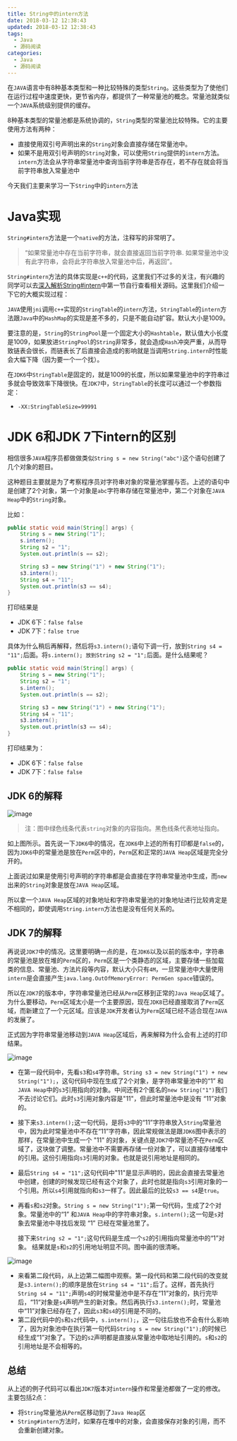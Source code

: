 ```yaml
---
title: String中的intern方法
date: 2018-03-12 12:38:43
updated: 2018-03-12 12:38:43
tags:
  - Java
  - 源码阅读
categories: 
  - Java
  - 源码阅读
---
```


在`JAVA`语言中有8种基本类型和一种比较特殊的类型`String`。这些类型为了使他们在运行过程中速度更快，更节省内存，都提供了一种常量池的概念。常量池就类似一个`JAVA`系统级别提供的缓存。

8种基本类型的常量池都是系统协调的，`String`类型的常量池比较特殊。它的主要使用方法有两种：
- 直接使用双引号声明出来的`String`对象会直接存储在常量池中。
- 如果不是用双引号声明的`String`对象，可以使用`String`提供的`intern`方法。`intern`方法会从字符串常量池中查询当前字符串是否存在，若不存在就会将当前字符串放入常量池中

今天我们主要来学习一下`String`中的`intern`方法

<!-- more -->

# Java实现
`String#intern`方法是一个`native`的方法，注释写的非常明了。
> “如果常量池中存在当前字符串，就会直接返回当前字符串. 如果常量池中没有此字符串，会将此字符串放入常量池中后，再返回”。

`String#intern`方法的具体实现是`c++`的代码，这里我们不过多的关注，有兴趣的同学可以去[深入解析String#intern][1]中第一节自行查看相关源码。这里我们介绍一下它的大概实现过程：

`JAVA`使用`jni`调用`c++`实现的`StringTable`的`intern`方法，`StringTable`的`intern`方法跟`Java`中的`HashMap`的实现是差不多的，只是不能自动扩容。默认大小是1009。

要注意的是，`String`的`StringPool`是一个固定大小的`Hashtable`，默认值大小长度是1009，如果放进`StringPool`的`String`非常多，就会造成`Hash`冲突严重，从而导致链表会很长，而链表长了后直接会造成的影响就是当调用`String.intern`时性能会大幅下降（因为要一个一个找）。

在`JDK6`中`StringTable`是固定的，就是1009的长度，所以如果常量池中的字符串过多就会导致效率下降很快。在`JDK7`中，`StringTable`的长度可以通过一个参数指定：
- `-XX:StringTableSize=99991`

# JDK 6和JDK 7下intern的区别

相信很多`JAVA`程序员都做做类似`String s = new String("abc")`这个语句创建了几个对象的题目。

这种题目主要就是为了考察程序员对字符串对象的常量池掌握与否。上述的语句中是创建了2个对象，第一个对象是`abc`字符串存储在常量池中，第二个对象在`JAVA Heap`中的`String`对象。

比如：
```Java
public static void main(String[] args) {
    String s = new String("1");
    s.intern();
    String s2 = "1";
    System.out.println(s == s2);

    String s3 = new String("1") + new String("1");
    s3.intern();
    String s4 = "11";
    System.out.println(s3 == s4);
}
```
打印结果是
- JDK 6下：`false false`
- JDK 7下：`false true`

具体为什么稍后再解释，然后将`s3.intern();`语句下调一行，放到`String s4 = "11";`后面。将`s.intern(); 放到String s2 = "1";`后面。是什么结果呢？
```Java
public static void main(String[] args) {
    String s = new String("1");
    String s2 = "1";
    s.intern();
    System.out.println(s == s2);

    String s3 = new String("1") + new String("1");
    String s4 = "11";
    s3.intern();
    System.out.println(s3 == s4);
}
```
打印结果为：
- JDK 6下：`false false`
- JDK 7下：`false false`

## JDK 6的解释
![image](https://tech.meituan.com/img/in_depth_understanding_string_intern/jdk6.png)

> 注：图中绿色线条代表`string`对象的内容指向。黑色线条代表地址指向。

如上图所示。首先说一下`JDK6`中的情况，在`JDK6`中上述的所有打印都是`false`的，因为`JDK6`中的常量池是放在`Perm`区中的，`Perm`区和正常的`JAVA Heap`区域是完全分开的。

上面说过如果是使用引号声明的字符串都是会直接在字符串常量池中生成，而`new`出来的`String`对象是放在`JAVA Heap`区域。

所以拿一个`JAVA Heap`区域的对象地址和字符串常量池的对象地址进行比较肯定是不相同的，即使调用`String.intern`方法也是没有任何关系的。

## JDK 7的解释
再说说`JDK7`中的情况。这里要明确一点的是，在`JDK6`以及以前的版本中，字符串的常量池是放在堆的`Perm`区的，`Perm`区是一个类静态的区域，主要存储一些加载类的信息、常量池、方法片段等内容，默认大小只有`4M`，一旦常量池中大量使用`intern`是会直接产生`java.lang.OutOfMemoryError: PermGen space`错误的。

所以在`JDK7`的版本中，字符串常量池已经从`Perm`区移到正常的`Java Heap`区域了。为什么要移动，`Perm`区域太小是一个主要原因，现在`JDK8`已经直接取消了`Perm`区域，而新建立了一个元区域。应该是`JDK`开发者认为`Perm`区域已经不适合现在`JAVA`的发展了。

正式因为字符串常量池移动到`JAVA Heap`区域后，再来解释为什么会有上述的打印结果。

![image](https://tech.meituan.com/img/in_depth_understanding_string_intern/jdk7_1.png)

- 在第一段代码中，先看`s3`和`s4`字符串。`String s3 = new String("1") + new String("1");`，这句代码中现在生成了2个对象，是字符串常量池中的“1” 和`JAVA Heap`中的`s3`引用指向的对象。中间还有2个匿名的`new String("1")`我们不去讨论它们。此时`s3`引用对象内容是"11"，但此时常量池中是没有 “11”对象的。
- 接下来`s3.intern();`这一句代码，是将`s3`中的“11”字符串放入`String`常量池中，因为此时常量池中不存在“11”字符串，因此常规做法是跟`JDK6`图中表示的那样，在常量池中生成一个 "11" 的对象，关键点是`JDK7`中常量池不在`Perm`区域了，这块做了调整。常量池中不需要再存储一份对象了，可以直接存储堆中的引用。这份引用指向`s3`引用的对象。也就是说引用地址是相同的。
- 最后`String s4 = "11";`这句代码中"11"是显示声明的，因此会直接去常量池中创建，创建的时候发现已经有这个对象了，此时也就是指向`s3`引用对象的一个引用。所以`s4`引用就指向和`s3`一样了。因此最后的比较`s3 == s4`是`true`。
- 再看`s`和`s2`对象。`String s = new String("1");`第一句代码，生成了2个对象。常量池中的“1” 和`JAVA Heap`中的字符串对象。`s.intern();`这一句是`s`对象去常量池中寻找后发现 “1” 已经在常量池里了。

    接下来`String s2 = "1";`这句代码是生成一个`s2`的引用指向常量池中的“1”对象。 结果就是`s`和`s2`的引用地址明显不同。图中画的很清晰。

![image](http://pic.winsky.wang/images/2018/03/30/jdk7_2.jpg)

- 来看第二段代码，从上边第二幅图中观察。第一段代码和第二段代码的改变就是`s3.intern();`的顺序是放在`String s4 = "11";`后了。这样，首先执行`String s4 = "11";`声明`s4`的时候常量池中是不存在“11”对象的，执行完毕后，“11“对象是`s4`声明产生的新对象。然后再执行`s3.intern();`时，常量池中“11”对象已经存在了，因此`s3`和`s4`的引用是不同的。
- 第二段代码中的`s`和`s2`代码中，`s.intern();`，这一句往后放也不会有什么影响了，因为对象池中在执行第一句代码`String s = new String("1");`的时候已经生成“1”对象了。下边的`s2`声明都是直接从常量池中取地址引用的。`s`和`s2`的引用地址是不会相等的。

## 总结
从上述的例子代码可以看出`JDK7`版本对`intern`操作和常量池都做了一定的修改。主要包括2点：
- 将`String`常量池从`Perm`区移动到了`Java Heap`区
- `String#intern`方法时，如果存在堆中的对象，会直接保存对象的引用，而不会重新创建对象。





[1]: https://tech.meituan.com/in_depth_understanding_string_intern.html "深入解析String#intern"

